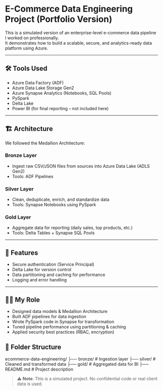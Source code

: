 # E-Commerce Data Engineering Project (Portfolio Version)

This is a simulated version of an enterprise-level e-commerce data pipeline I worked on professionally.  
It demonstrates how to build a scalable, secure, and analytics-ready data platform using Azure.

---

## 🛠 Tools Used

- Azure Data Factory (ADF)
- Azure Data Lake Storage Gen2
- Azure Synapse Analytics (Notebooks, SQL Pools)
- PySpark
- Delta Lake
- Power BI (for final reporting – not included here)

---

## 🏗️ Architecture

We followed the Medallion Architecture:

### Bronze Layer
- Ingest raw CSV/JSON files from sources into Azure Data Lake (ADLS Gen2)
- Tools: ADF Pipelines

### Silver Layer
- Clean, deduplicate, enrich, and standardize data
- Tools: Synapse Notebooks using PySpark

### Gold Layer
- Aggregate data for reporting (daily sales, top products, etc.)
- Tools: Delta Tables + Synapse SQL Pools

---

## 🔐 Features

- Secure authentication (Service Principal)
- Delta Lake for version control
- Data partitioning and caching for performance
- Logging and error handling

---

## 👨‍💻 My Role

- Designed data models & Medallion Architecture  
- Built ADF pipelines for data ingestion  
- Wrote PySpark code in Synapse for transformation  
- Tuned pipeline performance using partitioning & caching  
- Applied security best practices (RBAC, encryption)

## 📂 Folder Structure

ecommerce-data-engineering/
├── bronze/       # Ingestion layer
├── silver/       # Cleaned and transformed data
├── gold/         # Aggregated data for BI
├── README.md     # Project description



> ⚠️ **Note**: This is a simulated project. No confidential code or real client data is used.



